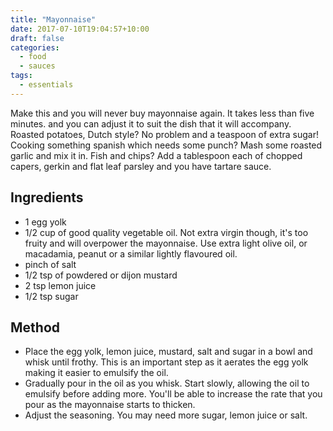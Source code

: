 ```yaml
---
title: "Mayonnaise"
date: 2017-07-10T19:04:57+10:00
draft: false
categories:
  - food
  - sauces
tags:
  - essentials
---
```


Make this and you will never buy mayonnaise again. It takes less than five minutes. and you can adjust it to suit the dish that it will accompany. Roasted potatoes, Dutch style? No problem and a teaspoon of extra sugar! Cooking something spanish which needs some punch? Mash some roasted garlic and mix it in. Fish and chips? Add a tablespoon each of chopped capers, gerkin and flat leaf parsley and you have tartare sauce.
<!--more-->

## Ingredients
  - 1 egg yolk
  - 1/2 cup of good quality vegetable oil. Not extra virgin though, it's too fruity and will overpower the mayonnaise. Use extra light olive oil, or macadamia, peanut or a similar lightly flavoured oil. 
  - pinch of salt
  - 1/2 tsp of powdered or dijon mustard
  - 2 tsp lemon juice
  - 1/2 tsp sugar

## Method
  - Place the egg yolk, lemon juice, mustard, salt and sugar in a bowl and whisk until frothy. This is an important step as it aerates the egg yolk making it easier to emulsify the oil.
  - Gradually pour in the oil as you whisk. Start slowly, allowing the oil to emulsify before adding more. You'll be able to increase the rate that you pour as the mayonnaise starts to thicken.
  - Adjust the seasoning. You may need more sugar, lemon juice or salt.